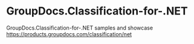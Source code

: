 # GroupDocs.Classification-for-.NET
GroupDocs.Classification-for-.NET samples and showcase https://products.groupdocs.com/classification/net
